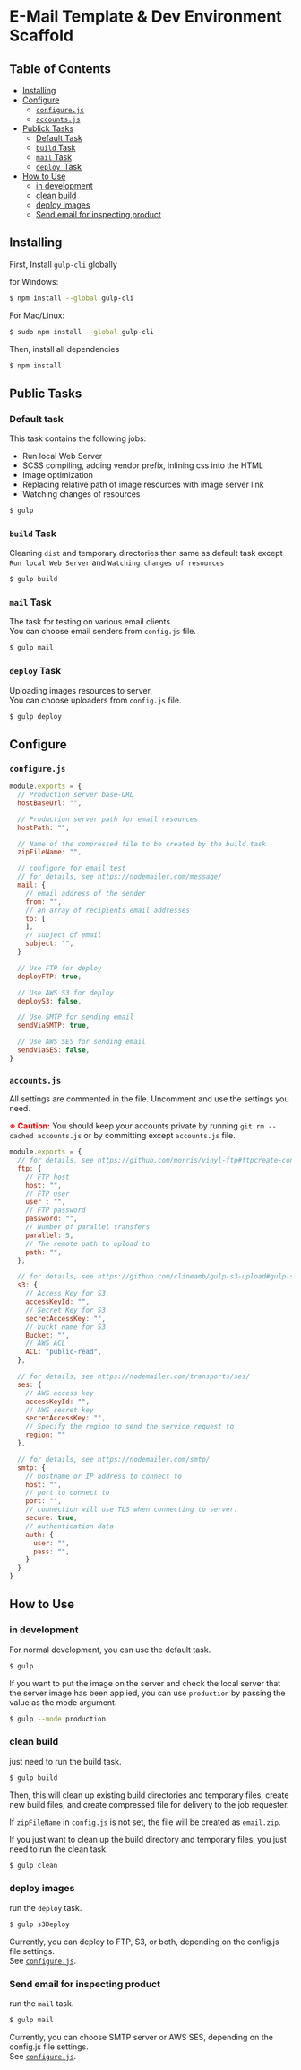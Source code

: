 # E-Mail Template & Dev Environment Scaffold

## Table of Contents

- [Installing](#installing)
- [Configure](#configure)
  + [`configure.js`](#configurejs)
  + [`accounts.js`](#accountsjs)
- [Publick Tasks](#public-tasks)
  + [Default Task](#default-task)
  + [`build` Task](#build-task)
  + [`mail` Task](#mail-task)
  + [`deploy `Task](#deploy-task)
- [How to Use](#how-to-use)
    + [in development](#in-development)
    + [clean build](#clean-build)
    + [deploy images](#deploy-images)
    + [Send email for inspecting product](#send-email-for-inspecting-product)

## Installing

First, Install `gulp-cli` globally

for Windows:

```bash
$ npm install --global gulp-cli
```

For Mac/Linux:

```bash
$ sudo npm install --global gulp-cli
```

Then, install all dependencies

```bash
$ npm install
```

## Public Tasks

### Default task

This task contains the following jobs:

- Run local Web Server
- SCSS compiling, adding vendor prefix, inlining css into the HTML
- Image optimization
- Replacing relative path of image resources with image server link
- Watching changes of resources

```bash
$ gulp
```

### `build` Task

Cleaning `dist` and temporary directories then same as default task except
`Run local Web Server` and `Watching changes of resources`

```bash
$ gulp build
```

### `mail` Task

The task for testing on various email clients. <br>
You can choose email senders from `config.js` file.

```bash
$ gulp mail
```

### `deploy` Task

Uploading images resources to server.<br>
You can choose uploaders from `config.js` file.

```bash
$ gulp deploy
```


## Configure

### `configure.js`

```javascript
module.exports = {
  // Production server base-URL
  hostBaseUrl: "",

  // Production server path for email resources
  hostPath: "",

  // Name of the compressed file to be created by the build task
  zipFileName: "",

  // configure for email test
  // for details, see https://nodemailer.com/message/
  mail: {
    // email address of the sender
    from: "",
    // an array of recipients email addresses
    to: [
    ],
    // subject of email
    subject: "",
  }

  // Use FTP for deploy
  deployFTP: true,

  // Use AWS S3 for deploy
  deployS3: false,

  // Use SMTP for sending email
  sendViaSMTP: true,

  // Use AWS SES for sending email
  sendViaSES: false,
}
```

### `accounts.js`

All settings are commented in the file. Uncomment and use the settings you need.

<b style="color: red">※ Caution:</b>
You should keep your accounts private by running `git rm --cached accounts.js`
or by committing except `accounts.js` file.

```javascript
module.exports = {
  // for details, see https://github.com/morris/vinyl-ftp#ftpcreate-config-
  ftp: {
    // FTP host
    host: "",
    // FTP user
    user : "",
    // FTP password
    password: "",
    // Number of parallel transfers
    parallel: 5,
    // The remote path to upload to
    path: "",
  },

  // for details, see https://github.com/clineamb/gulp-s3-upload#gulp-s3-plugin-options
  s3: {
    // Access Key for S3
    accessKeyId: "",
    // Secret Key for S3
    secretAccessKey: "",
    // buckt name for S3
    Bucket: "",
    // AWS ACL
    ACL: "public-read",
  },

  // for details, see https://nodemailer.com/transports/ses/
  ses: {
    // AWS access key
    accessKeyId: "",
    // AWS secret key
    secretAccessKey: "",
    // Specify the region to send the service request to
    region: ""
  },

  // for details, see https://nodemailer.com/smtp/
  smtp: {
    // hostname or IP address to connect to
    host: "",
    // port to connect to
    port: "",
    // connection will use TLS when connecting to server.
    secure: true,
    // authentication data
    auth: {
      user: "",
      pass: "",
    }
  }
}
```

## How to Use

### in development

For normal development, you can use the default task.

```bash
$ gulp
```

If you want to put the image on the server and check the local server that the
server image has been applied, you can use `production` by passing the value as
the mode argument.

```bash
$ gulp --mode production
```

### clean build

just need to run the build task.

```bash
$ gulp build
```

Then, this will clean up existing build directories and temporary files,
create new build files, and create compressed file for delivery to the job requester.

If `zipFileName` in `config.js` is not set, the file will be created as `email.zip`.

If you just want to clean up the build directory and temporary files,
you just need to run the clean task.

```bash
$ gulp clean
```

### deploy images

run the `deploy` task.

```bash
$ gulp s3Deploy
```

Currently, you can deploy to FTP, S3, or both, depending on the config.js file
settings. <br>See [`configure.js`](#configurejs).

### Send email for inspecting product

run the `mail` task.

```bash
$ gulp mail
```

Currently, you can choose SMTP server or AWS SES, depending on the config.js
file settings. <br>See [`configure.js`](#configurejs).